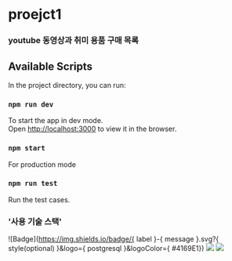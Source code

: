 # proejct1  
### youtube 동영상과 취미 용품 구매 목록

## Available Scripts

In the project directory, you can run:

### `npm run dev`

To start the app in dev mode.\
Open [http://localhost:3000](http://localhost:3000) to view it in the browser.

### `npm start`

For production mode

### `npm run test`

Run the test cases.

### '사용 기술 스택'  
![Badge](https://img.shields.io/badge/{ label }-{ message }.svg?{ style(optional) }&logo={ postgresql }&logoColor={ #4169E1})
<img src="https://img.shields.io/badge/express-000000?style=for-the-badge&logo=express&logoColor=white">
<img src="https://img.shields.io/badge/node.js-339933?style=for-the-badge&logo=Node.js&logoColor=white">
